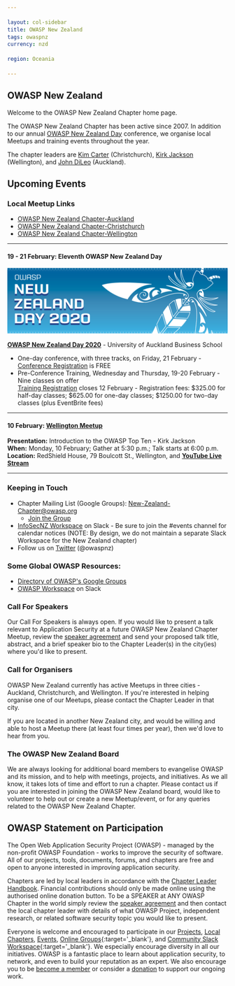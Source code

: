```yaml
---

layout: col-sidebar
title: OWASP New Zealand
tags: owaspnz
currency: nzd

region: Oceania

---
```


## OWASP New Zealand

Welcome to the OWASP New Zealand Chapter home page.

The OWASP New Zealand Chapter has been active since 2007. In addition to our annual [OWASP New Zealand Day](https://www.owasp.org/index.php/OWASP_New_Zealand_Day_2020) conference, we organise local Meetups and training events throughout the year.

The chapter leaders are [Kim Carter](mailto:kim.carter@owasp.org) (Christchurch), [Kirk Jackson](mailto:kirk.jackson@owasp.org)
(Wellington), and [John DiLeo](mailto:john.dileo@owasp.org) (Auckland).

## Upcoming Events

### Local Meetup Links

* [OWASP New Zealand Chapter-Auckland](https://www.meetup.com/OWASP-New-Zealand-Chapter-Auckland/) 
* [OWASP New Zealand Chapter-Christchurch](https://www.meetup.com/OWASP-New-Zealand-Chapter-Christchurch/) 
* [OWASP New Zealand Chapter-Wellington](https://www.meetup.com/OWASP-Wellington/)

-------------

#### 19 - 21 February: Eleventh OWASP New Zealand Day

[![OWASP NZ Day - Web Banner](assets/images/Web_Banner-OWASP_NZ_Day_2020.jpg)](https://wiki.owasp.org/index.php/OWASP_New_Zealand_Day_2020)

**[OWASP New Zealand Day 2020](https://wiki.owasp.org/index.php/OWASP_New_Zealand_Day_2020)** - University of Auckland Business School
* One-day conference, with three tracks, on Friday, 21 February - [Conference Registration](https://owaspnz2020.eventbrite.com) is FREE
* Pre-Conference Training, Wednesday and Thursday, 19-20 February - Nine classes on offer  
[Training Registration](https://owaspnz2020-training.eventbrite.com) closes 12 February - Registration fees: $325.00 for half-day classes; $625.00 for one-day classes; $1250.00 for two-day classes (plus EventBrite fees)

-------------

#### 10 February: [Wellington Meetup](https://www.meetup.com/OWASP-Wellington/events/268151993/) 

**Presentation:** Introduction to the OWASP Top Ten - Kirk Jackson  
**When:** Monday, 10 February; Gather at 5:30 p.m.; Talk starts at 6:00 p.m.  
**Location:** RedShield House, 79 Boulcott St., Wellington, and **[YouTube Live Stream](https://www.youtube.com/watch?v=bZgjUXAjNao)**

---

### Keeping in Touch

  - Chapter Mailing List (Google Groups):
    [New-Zealand-Chapter@owasp.org](mailto:new-zealand-chapter@owasp.org)
    - [Join the
    Group](https://groups.google.com/a/owasp.org/forum/#!forum/new-zealand-chapter/join)
  - [InfoSecNZ Workspace](https://infosecnz.slack.com) on Slack - Be
    sure to join the \#events channel for calendar notices (NOTE: By
    design, we do not maintain a separate Slack Workspace for the New
    Zealand chapter)
  - Follow us on [Twitter](https://www.twitter.com/owaspnz) (@owaspnz)

### Some Global OWASP Resources:

  - [Directory of OWASP's Google
    Groups](https://groups.google.com/a/owasp.org/forum/?hl=en#!forumsearch/)
  - [OWASP Workspace](https://owasp.slack.com) on Slack

### Call For Speakers

Our Call For Speakers is always open. If you would like to present a talk relevant to Application Security at a future OWASP New Zealand Chapter Meetup, review the [speaker agreement](/www-policy/speaker-agreement) and send your proposed talk title, abstract, and a brief speaker bio to the Chapter Leader(s) in the city(ies) where you'd like to present.

### Call for Organisers

OWASP New Zealand currently has active Meetups in three cities - Auckland, Christchurch, and Wellington. If you're interested in helping organise one of our Meetups, please contact the Chapter Leader in that city.

If you are located in another New Zealand city, and would be willing and able to host a Meetup there (at least four times per year), then we'd love to hear from you.

### The OWASP New Zealand Board

We are always looking for additional board members to evangelise OWASP and its mission, and to help with meetings, projects, and initiatives. As we all know, it takes lots of time and effort to run a chapter. Please contact us if you are interested in joining the OWASP New Zealand board, would like to volunteer to help out or create a new Meetup/event, or for any queries related to the OWASP New Zealand Chapter.

## OWASP Statement on Participation

The Open Web Application Security Project (OWASP) - managed by the non-profit OWASP Foundation - works to improve the security of software. All of our projects, tools, documents, forums, and chapters are free and open to anyone interested in improving application security. 

Chapters are led by local leaders in accordance with the [Chapter Leader Handbook](/www-policy/rules-of-procedure/chapter-handbook). Financial contributions should only be made online using the authorised online donation button. To be a SPEAKER at ANY OWASP Chapter in the world simply review the [speaker agreement](/www-policy/speaker-agreement) and then contact the local chapter leader with details of what OWASP Project, independent research, or related software security topic you would like to present.

Everyone is welcome and encouraged to participate in our [Projects](/projects), [Local Chapters](/chapters), [Events](/events), [Online Groups](https://groups.google.com/a/owasp.com/){:target='_blank'}, and [Community Slack Workspace](https://owasp.slack.com/){:target='_blank'}. We especially encourage diversity in all our initiatives. OWASP is a fantastic place to learn about application security, to network, and even to build your reputation as an expert. We also encourage you to be [become a member](/membership) or consider a [donation](/donate) to support our ongoing work.
